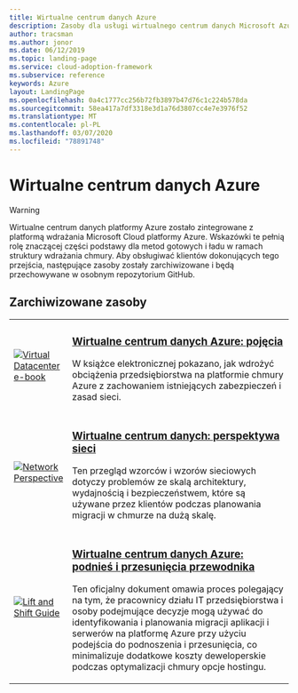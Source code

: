 ```yaml
---
title: Wirtualne centrum danych Azure
description: Zasoby dla usługi wirtualnego centrum danych Microsoft Azure
author: tracsman
ms.author: jonor
ms.date: 06/12/2019
ms.topic: landing-page
ms.service: cloud-adoption-framework
ms.subservice: reference
keywords: Azure
layout: LandingPage
ms.openlocfilehash: 0a4c1777cc256b72fb3897b47d76c1c224b578da
ms.sourcegitcommit: 58ea417a7df3318e3d1a76d3807cc4e7e3976f52
ms.translationtype: MT
ms.contentlocale: pl-PL
ms.lasthandoff: 03/07/2020
ms.locfileid: "78891748"
---
```

<!-- cSpell:ignore tracsman jonor -->

# <a name="azure-virtual-datacenter"></a>Wirtualne centrum danych Azure

> [!WARNING]
> Wirtualne centrum danych platformy Azure zostało zintegrowane z platformą wdrażania Microsoft Cloud platformy Azure. Wskazówki te pełnią rolę znaczącej części podstawy dla metod gotowych i ładu w ramach struktury wdrażania chmury. Aby obsługiwać klientów dokonujących tego przejścia, następujące zasoby zostały zarchiwizowane i będą przechowywane w osobnym repozytorium GitHub.

## <a name="archived-resources"></a>Zarchiwizowane zasoby

<!-- markdownlint-disable MD033 -->

<table>
<tr>
    <td style="width: 64px; vertical-align: middle;"><a href="https://raw.githubusercontent.com/microsoft/CloudAdoptionFramework/master/archive/vdc/Azure_Virtual_Datacenter.pdf"><img src="../_images/vdc/virtual-datacenter.svg" alt="Virtual Datacenter e-book" /></a></td>
    <td>
        <h3><a href="https://raw.githubusercontent.com/microsoft/CloudAdoptionFramework/master/archive/vdc/Azure_Virtual_Datacenter.pdf">Wirtualne centrum danych Azure: pojęcia</a></h3>
        <p>W książce elektronicznej pokazano, jak wdrożyć obciążenia przedsiębiorstwa na platformie chmury Azure z zachowaniem istniejących zabezpieczeń i zasad sieci.</p>
    </td>
</tr>
<tr>
    <td style="width: 64px; vertical-align: middle;"><a href="./networking-vdc.md"><img src="../_images/vdc/vdc-network.png" alt="Network Perspective" /></a></td>
    <td>
        <h3><a href="./networking-vdc.md">Wirtualne centrum danych: perspektywa sieci</a></h3>
        <p>Ten przegląd wzorców i wzorów sieciowych dotyczy problemów ze skalą architektury, wydajnością i bezpieczeństwem, które są używane przez klientów podczas planowania migracji w chmurze na dużą skalę.</p>
    </td>
</tr>
<tr>
    <td style="width: 64px; vertical-align: middle;"><a href="https://raw.githubusercontent.com/microsoft/CloudAdoptionFramework/master/archive/vdc/Azure_Virtual_Datacenter_Lift_and_Shift_Guide.pdf"><img src="../_images/vdc/vdc-lift-and-shift.png" alt="Lift and Shift Guide" /></a></td>
    <td>
        <h3><a href="https://raw.githubusercontent.com/microsoft/CloudAdoptionFramework/master/archive/vdc/Azure_Virtual_Datacenter_Lift_and_Shift_Guide.pdf">Wirtualne centrum danych Azure: podnieś i przesunięcia przewodnika</a></h3>
        <p>Ten oficjalny dokument omawia proces polegający na tym, że pracownicy działu IT przedsiębiorstwa i osoby podejmujące decyzje mogą używać do identyfikowania i planowania migracji aplikacji i serwerów na platformę Azure przy użyciu podejścia do podnoszenia i przesunięcia, co minimalizuje dodatkowe koszty deweloperskie podczas optymalizacji chmury opcje hostingu.</p>
    </td>
</tr>
</table>

<!-- markdownlint-enable MD033 -->
